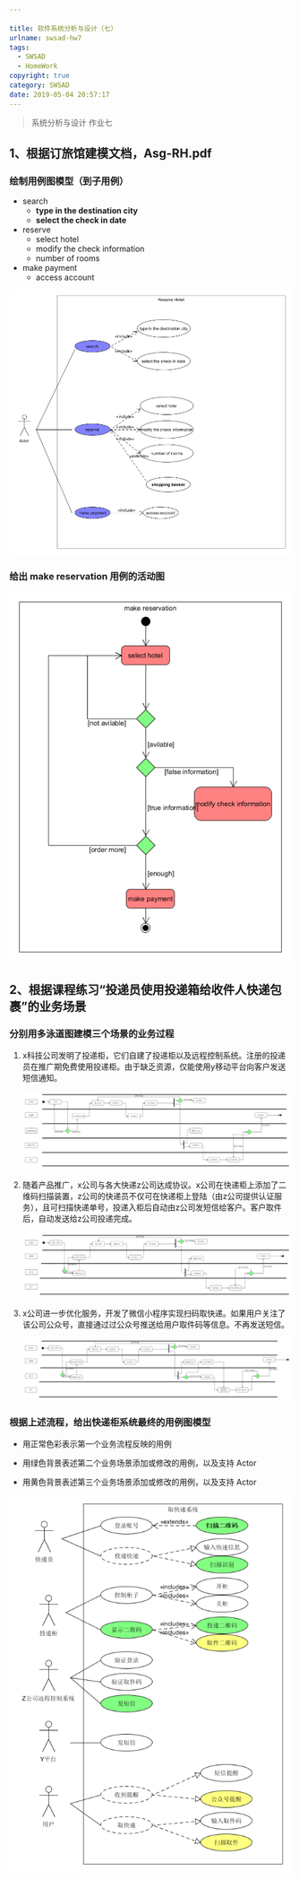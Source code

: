 ```yaml
---

title: 软件系统分析与设计（七）
urlname: swsad-hw7
tags:
  - SWSAD
  - HomeWork
copyright: true
category: SWSAD
date: 2019-05-04 20:57:17
---
```


> 系统分析与设计 作业七
>

<!-- more --> 

## 1、根据订旅馆建模文档，Asg-RH.pdf

### 绘制用例图模型（到子用例）

- search
  - **type in the destination city**
  - **select the check in date**
- reserve
  - select hotel
  -  modify the check information
  - number of rooms
- make payment
  - access account

![Reserve](https://raw.githubusercontent.com/JankingWon/JankingWon.github.io/master/2019/swsad-hw7/Reserve.png)

### 给出 make reservation 用例的活动图

![makereservation](https://raw.githubusercontent.com/JankingWon/JankingWon.github.io/master/2019/swsad-hw7/makereservation.png)



## 2、根据课程练习“投递员使用投递箱给收件人快递包裹”的业务场景

### 分别用多泳道图建模三个场景的业务过程

1. x科技公司发明了投递柜，它们自建了投递柜以及远程控制系统。注册的投递员在推广期免费使用投递柜。由于缺乏资源，仅能使用y移动平台向客户发送短信通知。

   ![Kuaidi1](https://raw.githubusercontent.com/JankingWon/JankingWon.github.io/master/2019/swsad-hw7/Kuaidi1.png)

2. 随着产品推广，x公司与各大快递z公司达成协议。x公司在快递柜上添加了二维码扫描装置，z公司的快递员不仅可在快递柜上登陆（由z公司提供认证服务），且可扫描快递单号，投递入柜后自动由z公司发短信给客户。客户取件后，自动发送给z公司投递完成。

   ![Kuaidi2](https://raw.githubusercontent.com/JankingWon/JankingWon.github.io/master/2019/swsad-hw7/Kuaidi2.png)

3. x公司进一步优化服务，开发了微信小程序实现扫码取快递。如果用户关注了该公司公众号，直接通过过公众号推送给用户取件码等信息。不再发送短信。

   ![Kuaidi3](https://raw.githubusercontent.com/JankingWon/JankingWon.github.io/master/2019/swsad-hw7/Kuaidi3-1557049795369.png)

### 根据上述流程，给出快递柜系统最终的用例图模型

- 用正常色彩表示第一个业务流程反映的用例

- 用绿色背景表述第二个业务场景添加或修改的用例，以及支持 Actor
- 用黄色背景表述第三个业务场景添加或修改的用例，以及支持 Actor

![kuaidiusecase](https://raw.githubusercontent.com/JankingWon/JankingWon.github.io/master/2019/swsad-hw7/kuaidiusecase.png)